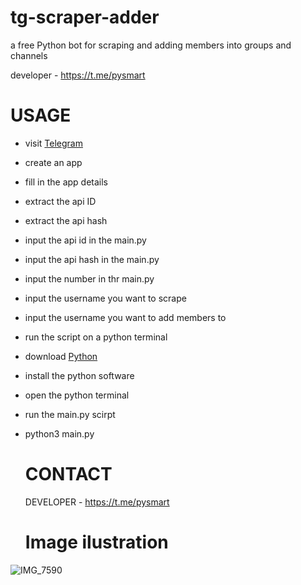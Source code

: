 # tg-scraper-adder
a free Python bot for scraping and adding members into groups and channels 

developer - https://t.me/pysmart 

# USAGE 
- visit [Telegram](https://my.telegram.org)
- create an app
- fill in the app details
- extract the api ID
- extract the api hash
- input the api id in the main.py
- input the api hash in the main.py
- input the number in thr main.py
- input the username you want to scrape
- input the username you want to add members to
- run the script on a python terminal
- download [Python](https://python.org)
- install the python software
- open the python terminal
- run the main.py scirpt
- python3 main.py

  # CONTACT
  DEVELOPER - https://t.me/pysmart

  # Image ilustration

![IMG_7590](https://github.com/hatprof/tg-scraper-adder/assets/168838963/6bc8cbac-24bd-4d02-a75b-e10bfc598e5e)

  
